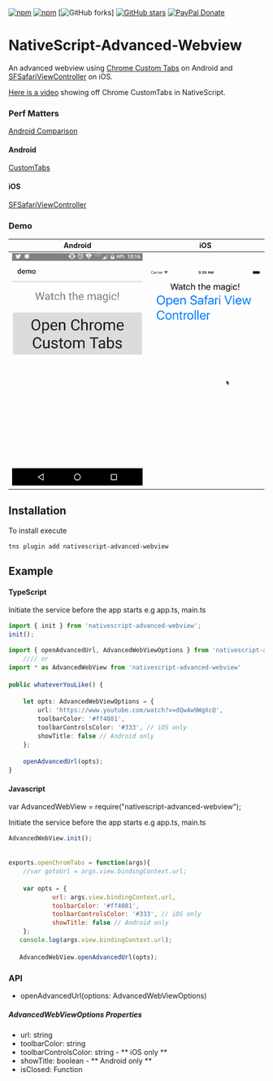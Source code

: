 [![npm](https://img.shields.io/npm/v/nativescript-advanced-webview.svg)](https://www.npmjs.com/package/nativescript-advanced-webview)
[![npm](https://img.shields.io/npm/dt/nativescript-advanced-webview.svg?label=npm%20downloads)](https://www.npmjs.com/package/nativescript-advanced-webview)
[![GitHub forks](https://img.shields.io/github/forks/bradmartin/nativescript-advanced-webview.svg)]
[![GitHub stars](https://img.shields.io/github/stars/bradmartin/nativescript-advanced-webview.svg)](https://github.com/bradmartin/nativescript-advanced-webview/stargazers)
[![PayPal Donate](https://img.shields.io/badge/Donate-PayPal-ff4081.svg)](https://www.paypal.me/bradwayne88)


# NativeScript-Advanced-Webview
An advanced webview using [Chrome Custom Tabs](https://developer.chrome.com/multidevice/android/customtabs#whatarethey) on Android and [SFSafariViewController](https://developer.apple.com/reference/safariservices/sfsafariviewcontroller?language=objc) on iOS.

[Here is a video](https://youtu.be/LVseK_CZp5g) showing off Chrome CustomTabs in NativeScript.

### Perf Matters
[Android Comparison](https://developer.chrome.com/multidevice/images/customtab/performance.gif)

#### Android
[CustomTabs](https://developer.android.com/reference/android/support/customtabs/package-summary.html)
#### iOS
[SFSafariViewController](https://developer.apple.com/reference/safariservices/sfsafariviewcontroller?language=objc)


### Demo

Android |  iOS
-------- | ---------
![Android Sample](screens/chromeTabs.gif) | ![iOS Sample](screens/safariViewController.gif)


## Installation
To install execute

```
tns plugin add nativescript-advanced-webview
```

## Example

#### TypeScript

Initiate the service before the app starts e.g app.ts, main.ts

```ts
import { init } from 'nativescript-advanced-webview';
init();
```

```typescript
import { openAdvancedUrl, AdvancedWebViewOptions } from 'nativescript-advanced-webview';
    //// or
import * as AdvancedWebView from 'nativescript-advanced-webview'

public whateverYouLike() {

    let opts: AdvancedWebViewOptions = {
        url: 'https://www.youtube.com/watch?v=dQw4w9WgXcQ',
        toolbarColor: '#ff4081',
        toolbarControlsColor: '#333', // iOS only
        showTitle: false // Android only
    };

    openAdvancedUrl(opts);
}

```

#### Javascript

var AdvancedWebView  = require("nativescript-advanced-webview");

Initiate the service before the app starts e.g app.ts, main.ts

```js
AdvancedWebView.init();
```


```javascript

exports.openChromTabs = function(args){
    //var gotoUrl = args.view.bindingContext.url;

    var opts = {
            url: args.view.bindingContext.url,
            toolbarColor: '#ff4081',
            toolbarControlsColor: '#333', // iOS only
            showTitle: false // Android only
    };
   console.log(args.view.bindingContext.url);

   AdvancedWebView.openAdvancedUrl(opts);

```

### API

- openAdvancedUrl(options: AdvancedWebViewOptions)

##### AdvancedWebViewOptions Properties
- url: string
- toolbarColor: string
- toolbarControlsColor: string - ** iOS only **
- showTitle: boolean - ** Android only **
- isClosed: Function
